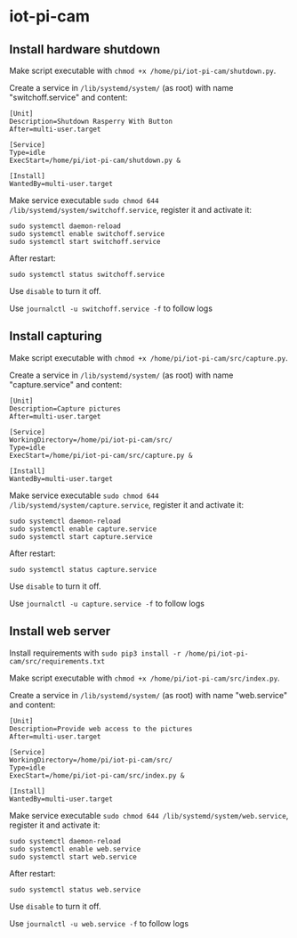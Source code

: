 # iot-pi-cam

## Install hardware shutdown

Make script executable with `chmod +x /home/pi/iot-pi-cam/shutdown.py`.

Create a service in `/lib/systemd/system/` (as root) with name "switchoff.service" and content:

```
[Unit]
Description=Shutdown Rasperry With Button
After=multi-user.target

[Service]
Type=idle
ExecStart=/home/pi/iot-pi-cam/shutdown.py &

[Install]
WantedBy=multi-user.target
```
Make service executable `sudo chmod 644 /lib/systemd/system/switchoff.service`, register it and activate it:
```
sudo systemctl daemon-reload
sudo systemctl enable switchoff.service
sudo systemctl start switchoff.service
```
After restart:
```
sudo systemctl status switchoff.service
```
Use `disable` to turn it off.

Use `journalctl -u switchoff.service -f` to follow logs


## Install capturing

Make script executable with `chmod +x /home/pi/iot-pi-cam/src/capture.py`.

Create a service in `/lib/systemd/system/` (as root) with name "capture.service" and content:

```
[Unit]
Description=Capture pictures
After=multi-user.target

[Service]
WorkingDirectory=/home/pi/iot-pi-cam/src/
Type=idle
ExecStart=/home/pi/iot-pi-cam/src/capture.py &

[Install]
WantedBy=multi-user.target
```
Make service executable `sudo chmod 644 /lib/systemd/system/capture.service`, register it and activate it:
```
sudo systemctl daemon-reload
sudo systemctl enable capture.service
sudo systemctl start capture.service
```
After restart:
```
sudo systemctl status capture.service
```
Use `disable` to turn it off.

Use `journalctl -u capture.service -f` to follow logs


## Install web server

Install requirements with `sudo pip3 install -r /home/pi/iot-pi-cam/src/requirements.txt`

Make script executable with `chmod +x /home/pi/iot-pi-cam/src/index.py`.

Create a service in `/lib/systemd/system/` (as root) with name "web.service" and content:

```
[Unit]
Description=Provide web access to the pictures
After=multi-user.target

[Service]
WorkingDirectory=/home/pi/iot-pi-cam/src/
Type=idle
ExecStart=/home/pi/iot-pi-cam/src/index.py &

[Install]
WantedBy=multi-user.target
```
Make service executable `sudo chmod 644 /lib/systemd/system/web.service`, register it and activate it:
```
sudo systemctl daemon-reload
sudo systemctl enable web.service
sudo systemctl start web.service
```
After restart:
```
sudo systemctl status web.service
```
Use `disable` to turn it off.

Use `journalctl -u web.service -f` to follow logs
